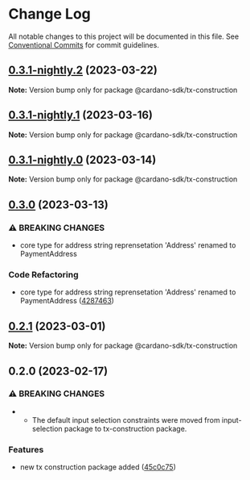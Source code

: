 # Change Log

All notable changes to this project will be documented in this file.
See [Conventional Commits](https://conventionalcommits.org) for commit guidelines.

## [0.3.1-nightly.2](https://github.com/input-output-hk/cardano-js-sdk/compare/@cardano-sdk/tx-construction@0.3.1-nightly.1...@cardano-sdk/tx-construction@0.3.1-nightly.2) (2023-03-22)

**Note:** Version bump only for package @cardano-sdk/tx-construction

## [0.3.1-nightly.1](https://github.com/input-output-hk/cardano-js-sdk/compare/@cardano-sdk/tx-construction@0.3.1-nightly.0...@cardano-sdk/tx-construction@0.3.1-nightly.1) (2023-03-16)

**Note:** Version bump only for package @cardano-sdk/tx-construction

## [0.3.1-nightly.0](https://github.com/input-output-hk/cardano-js-sdk/compare/@cardano-sdk/tx-construction@0.3.0...@cardano-sdk/tx-construction@0.3.1-nightly.0) (2023-03-14)

**Note:** Version bump only for package @cardano-sdk/tx-construction

## [0.3.0](https://github.com/input-output-hk/cardano-js-sdk/compare/@cardano-sdk/tx-construction@0.2.1...@cardano-sdk/tx-construction@0.3.0) (2023-03-13)

### ⚠ BREAKING CHANGES

- core type for address string reprensetation 'Address' renamed to PaymentAddress

### Code Refactoring

- core type for address string reprensetation 'Address' renamed to PaymentAddress ([4287463](https://github.com/input-output-hk/cardano-js-sdk/commit/42874633de6069510efdc57323f61140d22ed203))

## [0.2.1](https://github.com/input-output-hk/cardano-js-sdk/compare/@cardano-sdk/tx-construction@0.2.0...@cardano-sdk/tx-construction@0.2.1) (2023-03-01)

**Note:** Version bump only for package @cardano-sdk/tx-construction

## 0.2.0 (2023-02-17)

### ⚠ BREAKING CHANGES

- - The default input selection constraints were moved from input-selection package to tx-construction package.

### Features

- new tx construction package added ([45c0c75](https://github.com/input-output-hk/cardano-js-sdk/commit/45c0c75b20f766a069af45cec636a1756a3fc0da))
